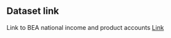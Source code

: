 ## Dataset link 

 Link to BEA national income and product accounts [Link](https://apps.bea.gov/iTable/iTable.cfm?reqid=19&step=2#reqid=19&step=2&isuri=1&1921=survey)
